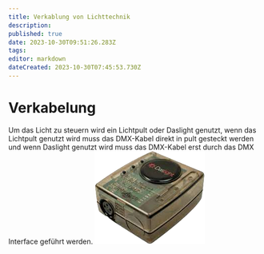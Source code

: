 ```yaml
---
title: Verkablung von Lichttechnik
description: 
published: true
date: 2023-10-30T09:51:26.283Z
tags: 
editor: markdown
dateCreated: 2023-10-30T07:45:53.730Z
---
```


# Verkabelung
Um das Licht zu steuern wird ein Lichtpult oder Daslight genutzt, wenn das Lichtpult genutzt wird muss das DMX-Kabel direkt in pult gesteckt werden und wenn Daslight genutzt wird muss das DMX-Kabel erst durch das DMX Interface geführt werden.
 ![png-bild.png](/png-bild.png)